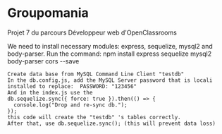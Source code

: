 # Groupomania
Projet 7 du parcours Développeur web d'OpenClassrooms

We need to install necessary modules: express, sequelize, mysql2 and body-parser.
Run the command:
npm install express sequelize mysql2 body-parser cors --save

````
Create data base from MySQL Command Line Client "testdb"
In the db.config.js, add the MySQL Server password that is locali installed to replace:  PASSWORD: "123456"
And in the index.js use the 
db.sequelize.sync({ force: true }).then(() => {
  console.log("Drop and re-sync db.");
});
this code will create the "testdb" 's tables correctly.
After that, use db.sequelize.sync(); (this will prevent data loss)
